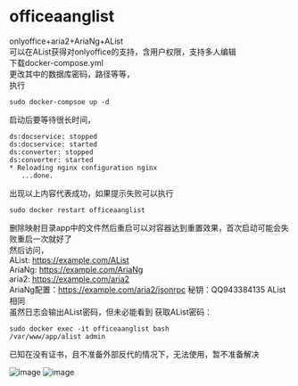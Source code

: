 # officeaanglist
onlyoffice+aria2+AriaNg+AList  
可以在AList获得对onlyoffice的支持，含用户权限，支持多人编辑  
下载docker-compose.yml  
更改其中的数据库密码，路径等等，   
执行  
```   
sudo docker-compsoe up -d
```   
启动后要等待很长时间，  
```   
ds:docservice: stopped  
ds:docservice: started  
ds:converter: stopped  
ds:converter: started  
* Reloading nginx configuration nginx  
   ...done.  
```  
出现以上内容代表成功，如果提示失败可以执行  
```   
sudo docker restart officeaanglist
```   
删除映射目录app中的文件然后重启可以对容器达到重置效果，首次启动可能会失败重启一次就好了  
然后访问，  
AList: https://example.com/AList  
AriaNg: https://example.com/AriaNg  
aria2: https://example.com/aria2  
AriaNg配置：https://example.com/aria2/jsonrpc  秘钥：QQ943384135
AList相同  
虽然日志会输出AList密码，但未必能看到
获取AList密码：  
```   
sudo docker exec -it officeaanglist bash
/var/www/app/alist admin
```   
      
已知在没有证书，且不准备外部反代的情况下，无法使用，暂不准备解决  

![image](https://github.com/Sincejunly/officeaanglist/assets/96775034/372a7c73-ad84-4b00-aa6a-82841a7a2443)
![image](https://github.com/alist-org/alist/assets/96775034/30eb1b28-bd80-41ca-965b-9fff6e37cfe3)
